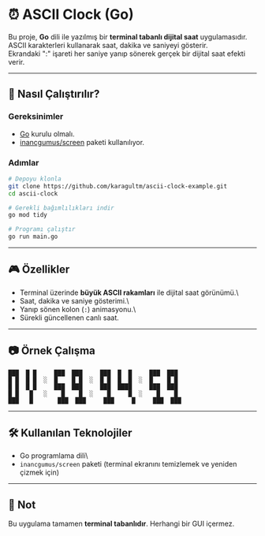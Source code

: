 # ⏰ ASCII Clock (Go)

Bu proje, **Go** dili ile yazılmış bir **terminal tabanlı dijital saat**
uygulamasıdır.\
ASCII karakterleri kullanarak saat, dakika ve saniyeyi gösterir.\
Ekrandaki ":" işareti her saniye yanıp sönerek gerçek bir dijital saat
efekti verir.

------------------------------------------------------------------------

## 🚀 Nasıl Çalıştırılır?

### Gereksinimler

-   [Go](https://go.dev/dl/) kurulu olmalı.
-   [inancgumus/screen](https://github.com/inancgumus/screen) paketi
    kullanılıyor.

### Adımlar

``` bash
# Depoyu klonla
git clone https://github.com/karagultm/ascii-clock-example.git
cd ascii-clock

# Gerekli bağımlılıkları indir
go mod tidy

# Programı çalıştır
go run main.go
```

------------------------------------------------------------------------

## 🎮 Özellikler

-   Terminal üzerinde **büyük ASCII rakamları** ile dijital saat
    görünümü.\
-   Saat, dakika ve saniye gösterimi.\
-   Yanıp sönen kolon (`:`) animasyonu.\
-   Sürekli güncellenen canlı saat.

------------------------------------------------------------------------

## 📷 Örnek Çalışma

    ███  █ █     ███  ███     ███  █  █     ███  ███
    █ █  █ █  ░  █    █ █  ░  █ █  █  █  ░  █    █ █
    █ █  █ █     ███  ███     ███  ████     ███  ███
    █ █   █   ░    █    █  ░    █     █  ░    █    █
    ███   █       ███  ███     ███     █     ███  ███

------------------------------------------------------------------------

## 🛠 Kullanılan Teknolojiler

-   Go programlama dili\
-   `inancgumus/screen` paketi (terminal ekranını temizlemek ve yeniden
    çizmek için)

------------------------------------------------------------------------

## 📌 Not

Bu uygulama tamamen **terminal tabanlıdır**. Herhangi bir GUI içermez.
